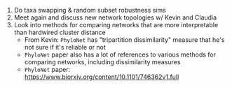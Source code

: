 1. Do taxa swapping & random subset robustness sims
2. Meet again and discuss new network topologies w/ Kevin and Claudia
3. Look into methods for comparing networks that are more interpretable than hardwired cluster distance
    - From Kevin: `PhyloNet` has "tripartition dissimilarity" measure that he's not sure if it's reliable or not
    - `PhyloNet` paper also has a lot of references to various methods for comparing networks, including dissimilarity measures
    - `PhyloNet` paper: https://www.biorxiv.org/content/10.1101/746362v1.full